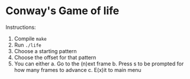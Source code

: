 Conway's Game of life
=====================

Instructions:

1. Compile `make`
2. Run `./life`
3. Choose a starting pattern
4. Choose the offset for that pattern
5. You can either
  a. Go to the (n)ext frame
  b. Press s to be prompted for how many frames to advance
  c. E(x)it to main menu